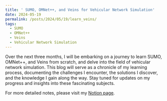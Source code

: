 ```yaml
---
title: ' SUMO, OMNet++, and Veins for Vehicular Network Simulation'
date: 2024-05-19
permalink: /posts/2024/05/19/learn_veins/
tags:
  - SUMO
  - OMNet++
  - Veins
  - Vehicular Network Simulation
---
```


Over the next three months, I will be embarking on a journey to learn SUMO, OMNet++, and Veins from scratch, and delve into the field of vehicular network simulation. This blog will serve as a chronicle of my learning process, documenting the challenges I encounter, the solutions I discover, and the knowledge I gain along the way. Stay tuned for updates on my progress and insights into these fascinating subjects. 

For more detailed notes, please visit my [Notion page](https://ryanluo.notion.site/5882c70b9e3e4535b8d935720d40efd3?pvs=4).
